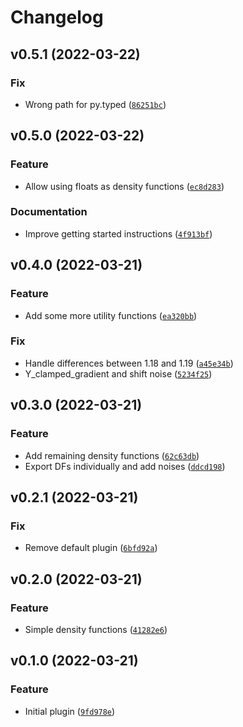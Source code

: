 # Changelog

<!--next-version-placeholder-->

## v0.5.1 (2022-03-22)
### Fix
* Wrong path for py.typed ([`86251bc`](https://github.com/misode/gaia-beet/commit/86251bc63293fa3f960568430c24a507eda93c6a))

## v0.5.0 (2022-03-22)
### Feature
* Allow using floats as density functions ([`ec8d283`](https://github.com/misode/gaia-beet/commit/ec8d2836682f0365bc4214b0c2a2019baac7bf06))

### Documentation
* Improve getting started instructions ([`4f913bf`](https://github.com/misode/gaia-beet/commit/4f913bfa66d6de65ff39c96d782eaa8c2b3ac35a))

## v0.4.0 (2022-03-21)
### Feature
* Add some more utility functions ([`ea320bb`](https://github.com/misode/gaia-beet/commit/ea320bb75e0306f8d6b6a7cf002023f25237108d))

### Fix
* Handle differences between 1.18 and 1.19 ([`a45e34b`](https://github.com/misode/gaia-beet/commit/a45e34b193e3d59edd221f5d7a7919d4f64edd93))
* Y_clamped_gradient and shift noise ([`5234f25`](https://github.com/misode/gaia-beet/commit/5234f25f9f59822eba910d87c27582d541019090))

## v0.3.0 (2022-03-21)
### Feature
* Add remaining density functions ([`62c63db`](https://github.com/misode/gaia-beet/commit/62c63db3fea690fd6ae67b1f624f1be5b746eef6))
* Export DFs individually and add noises ([`ddcd198`](https://github.com/misode/gaia-beet/commit/ddcd198cc35e4baad7ba1c8fad5812fda8795822))

## v0.2.1 (2022-03-21)
### Fix
* Remove default plugin ([`6bfd92a`](https://github.com/misode/gaia-beet/commit/6bfd92aefb232d1fe9c758efdad951dffaf0db8c))

## v0.2.0 (2022-03-21)
### Feature
* Simple density functions ([`41282e6`](https://github.com/misode/gaia-beet/commit/41282e6c53d0a76d252bd9c19254a1b7a45a6624))

## v0.1.0 (2022-03-21)
### Feature
* Initial plugin ([`9fd978e`](https://github.com/misode/gaia-beet/commit/9fd978ea2a8136c4d2bb1596d753784b7a26c601))
